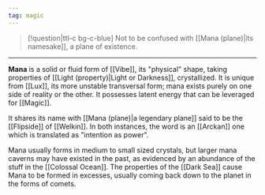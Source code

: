 ```yaml
---
tag: magic
---
```

>[!question|ttl-c bg-c-blue] Not to be confused with [[Mana (plane)|its namesake]], a plane of existence.
---

**Mana** is a solid or fluid form of [[Vibe]], its "physical" shape, taking properties of [[Light (property)|Light or Darkness]], crystallized. It is unique from [[Lux]], its more unstable transversal form; mana exists purely on one side of reality or the other. It possesses latent energy that can be leveraged for [[Magic]].

It shares its name with [[Mana (plane)|a legendary plane]] said to be the [[Flipside]] of [[Welkin]]. In both instances, the word is an [[Arckan]] one which is translated as "intention as power".
  
Mana usually forms in medium to small sized crystals, but larger mana caverns may have existed in the past, as evidenced by an abundance of the stuff in the [[Colossal Ocean]]. The properties of the [[Dark Sea]] cause Mana to be formed in excesses, usually coming back down to the planet in the forms of comets.